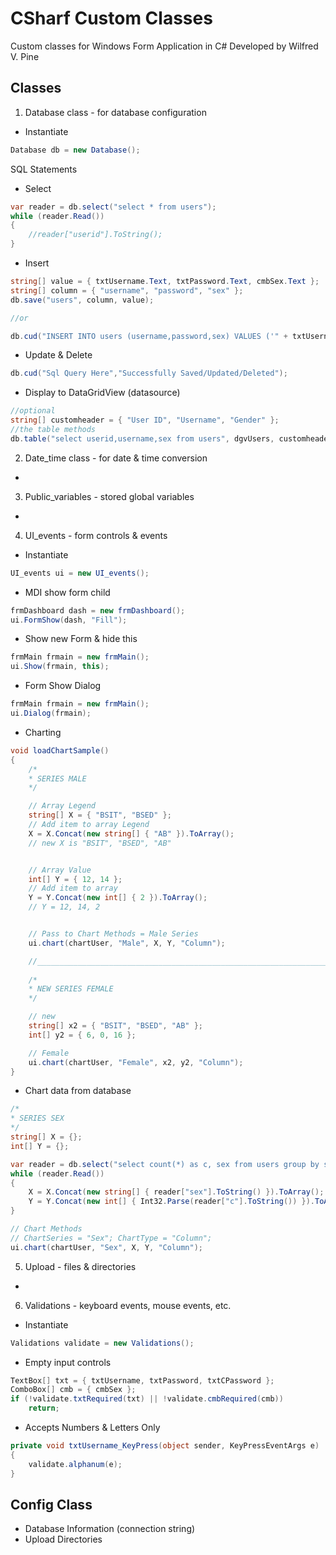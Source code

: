 # CSharf Custom Classes

Custom classes for Windows Form Application in C# Developed by Wilfred V. Pine

## Classes

1. Database class - for database configuration

* Instantiate

```c#
Database db = new Database();
```

SQL Statements

* Select

```c#
var reader = db.select("select * from users");
while (reader.Read())
{
    //reader["userid"].ToString();
}
```

* Insert

```c#
string[] value = { txtUsername.Text, txtPassword.Text, cmbSex.Text };
string[] column = { "username", "password", "sex" };
db.save("users", column, value);

//or

db.cud("INSERT INTO users (username,password,sex) VALUES ('" + txtUsername.Text + "','" + txtPassword.Text + "','" + cmbSex.Text + "')","Successfully Saved");
```

* Update & Delete

```c#
db.cud("Sql Query Here","Successfully Saved/Updated/Deleted");
```

* Display to DataGridView (datasource)

```c#
//optional
string[] customheader = { "User ID", "Username", "Gender" };
//the table methods
db.table("select userid,username,sex from users", dgvUsers, customheader);
```


2. Date_time class - for date & time conversion

* 

3. Public_variables - stored global variables

* 

4. UI_events - form controls & events

* Instantiate

```c#
UI_events ui = new UI_events();
```

* MDI show form child

```c#
frmDashboard dash = new frmDashboard();
ui.FormShow(dash, "Fill");
```

* Show new Form & hide this

```c#
frmMain frmain = new frmMain();
ui.Show(frmain, this);
```

* Form Show Dialog

```c#
frmMain frmain = new frmMain();
ui.Dialog(frmain);
```

* Charting

```c#
void loadChartSample()
{
    /*
    * SERIES MALE
    */

    // Array Legend
    string[] X = { "BSIT", "BSED" };
    // Add item to array Legend
    X = X.Concat(new string[] { "AB" }).ToArray(); 
    // new X is "BSIT", "BSED", "AB"


    // Array Value
    int[] Y = { 12, 14 };
    // Add item to array
    Y = Y.Concat(new int[] { 2 }).ToArray(); 
    // Y = 12, 14, 2


    // Pass to Chart Methods = Male Series
    ui.chart(chartUser, "Male", X, Y, "Column");

    //_________________________________________________________________________________
    
    /*
    * NEW SERIES FEMALE
    */

    // new 
    string[] x2 = { "BSIT", "BSED", "AB" };
    int[] y2 = { 6, 0, 16 };

    // Female
    ui.chart(chartUser, "Female", x2, y2, "Column");
}
```

* Chart data from database

```c#
/*
* SERIES SEX
*/
string[] X = {};
int[] Y = {};

var reader = db.select("select count(*) as c, sex from users group by sex");
while (reader.Read())
{
    X = X.Concat(new string[] { reader["sex"].ToString() }).ToArray();
    Y = Y.Concat(new int[] { Int32.Parse(reader["c"].ToString()) }).ToArray();
}

// Chart Methods
// ChartSeries = "Sex"; ChartType = "Column";
ui.chart(chartUser, "Sex", X, Y, "Column");
```


5. Upload - files & directories

* 

6. Validations - keyboard events, mouse events, etc.

* Instantiate

```c#
Validations validate = new Validations();
```

* Empty input controls

```c#
TextBox[] txt = { txtUsername, txtPassword, txtCPassword };
ComboBox[] cmb = { cmbSex };
if (!validate.txtRequired(txt) || !validate.cmbRequired(cmb))
    return;
```

* Accepts Numbers & Letters Only

```c#
private void txtUsername_KeyPress(object sender, KeyPressEventArgs e)
{
    validate.alphanum(e);
}
```


## Config Class

* Database Information (connection string)
* Upload Directories
